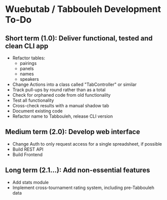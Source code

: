 # Wuebutab / Tabbouleh Development To-Do

## Short term (1.0): Deliver functional, tested and clean CLI app

* Refactor tables:
  * pairings
  * panels
  * names
  * speakers
* Change Actions into a class called "TabController" or similar
* Track pull-ups by round rather than as a total
* Check for orphaned code from old functionality
* Test all functionality
* Cross-check results with a manual shadow tab
* Document existing code
* Refactor name to Tabbouleh, release CLI version

## Medium term (2.0): Develop web interface

* Change Auth to only request access for a single spreadsheet, if possible
* Build REST API
* Build Frontend

## Long term (2.1...): Add non-essential features

* Add stats module
* Implement cross-tournament rating system, including pre-Tabbouleh data
